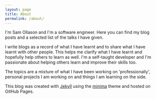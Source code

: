 ```yaml
---
layout: page
title: About
permalink: /about/
---
```


I'm Sam Ollason and I'm a software engineer. Here you can find my blog posts
and a selected list of the talks I have given.
 
I write blogs as a record of what I have learnt and to share what I have learnt with other people. This helps me clarify what I have learnt
and hopefully help others to learn as well. I'm a self-taught developer and I'm
passionate about helping others learn and improve their skills too.

The topics are a mixture of what I have been working on 'professionally',
personal projects I am working on and things I am learning on the side.

This blog was created with
[Jekyll](jekyll-organization) using the [minima](https://github.com/jekyll/minima) theme and hosted
on GitHub Pages.

